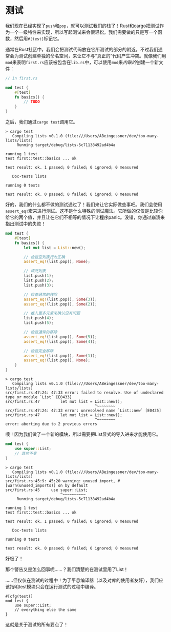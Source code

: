 # 测试

我们现在已经实现了`push`和`pop`，就可以测试我们的栈了！Rust和cargo把测试作为一个一级特性来实现，所以写起测试来会很轻松。我们需要做的只是写一个函数，然后用`#[test]`标记它。

通常在Rust社区中，我们会把测试代码放在它所测试的部分的附近。不过我们通常会为测试创建单独的命名空间，来让它不与“真正的”代码产生冲突。就像我们用`mod`来表明`first.rs`应该被包含在`lib.rs`中，可以使用`mod`来*内联的*创建一个新文件：


```rust
// in first.rs

mod test {
    #[test]
    fn basics() {
        // TODO
    }
}
```

之后，我们通过`cargo test`调用它。

```text
> cargo test
   Compiling lists v0.1.0 (file:///Users/ABeingessner/dev/too-many-lists/lists)
     Running target/debug/lists-5c71138492ad4b4a

running 1 test
test first::test::basics ... ok

test result: ok. 1 passed; 0 failed; 0 ignored; 0 measured

   Doc-tests lists

running 0 tests

test result: ok. 0 passed; 0 failed; 0 ignored; 0 measured
```

好的，我们的什么都不做的测试通过了！我们来让它实际做些事吧。我们会使用`assert_eq!`宏来进行测试。这不是什么特殊的测试魔法。它所做的仅仅是比较你给它的两个值，并且让在它们不相等的情况下让程序panic。没错，你通过崩溃来指出测试中的失败！

```rust
mod test {
    #[test]
    fn basics() {
        let mut list = List::new();

        // 检查空列表行为正确
        assert_eq!(list.pop(), None);

        // 填充列表
        list.push(1);
        list.push(2);
        list.push(3);

        // 检查通常的移除
        assert_eq!(list.pop(), Some(3));
        assert_eq!(list.pop(), Some(2));

        // 推入更多元素来确认没有问题
        list.push(4);
        list.push(5);

        // 检查通常的移除
        assert_eq!(list.pop(), Some(5));
        assert_eq!(list.pop(), Some(4));

        // 检查完全移除
        assert_eq!(list.pop(), Some(1));
        assert_eq!(list.pop(), None);
    }
}
```

```text
> cargo test
   Compiling lists v0.1.0 (file:///Users/ABeingessner/dev/too-many-lists/lists)
src/first.rs:47:24: 47:33 error: failed to resolve. Use of undeclared type or module `List` [E0433]
src/first.rs:47         let mut list = List::new();
                                       ^~~~~~~~~
src/first.rs:47:24: 47:33 error: unresolved name `List::new` [E0425]
src/first.rs:47         let mut list = List::new();
                                       ^~~~~~~~~
error: aborting due to 2 previous errors
```

噢！因为我们做了一个新的模块，所以需要把List显式的导入进来才能使用它。

```rust
mod test {
    use super::List;
    // 其他不变
}
```

```text
> cargo test
   Compiling lists v0.1.0 (file:///Users/ABeingessner/dev/too-many-lists/lists)
src/first.rs:45:9: 45:20 warning: unused import, #[warn(unused_imports)] on by default
src/first.rs:45     use super::List;
                        ^~~~~~~~~~~
     Running target/debug/lists-5c71138492ad4b4a

running 1 test
test first::test::basics ... ok

test result: ok. 1 passed; 0 failed; 0 ignored; 0 measured

   Doc-tests lists

running 0 tests

test result: ok. 0 passed; 0 failed; 0 ignored; 0 measured
```

好极了！

那个警告又是怎么回事呢……？我们清楚的在测试里用了List！

……但仅仅在测试的过程中！为了平息编译器（以及对库的使用者友好），我们应该指明test模块只会在运行测试的过程中编译。

```
#[cfg(test)]
mod test {
    use super::List;
    // everything else the same
}
```

这就是关于测试的所有要点了！

